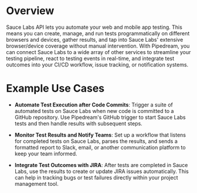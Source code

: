 # Overview

Sauce Labs API lets you automate your web and mobile app testing. This means you can create, manage, and run tests programmatically on different browsers and devices, gather results, and tap into Sauce Labs' extensive browser/device coverage without manual intervention. With Pipedream, you can connect Sauce Labs to a wide array of other services to streamline your testing pipeline, react to testing events in real-time, and integrate test outcomes into your CI/CD workflow, issue tracking, or notification systems.

# Example Use Cases

- **Automate Test Execution after Code Commits**: Trigger a suite of automated tests on Sauce Labs when new code is committed to a GitHub repository. Use Pipedream's GitHub trigger to start Sauce Labs tests and then handle results with subsequent steps.

- **Monitor Test Results and Notify Teams**: Set up a workflow that listens for completed tests on Sauce Labs, parses the results, and sends a formatted report to Slack, email, or another communication platform to keep your team informed.

- **Integrate Test Outcomes with JIRA**: After tests are completed in Sauce Labs, use the results to create or update JIRA issues automatically. This can help in tracking bugs or test failures directly within your project management tool.
